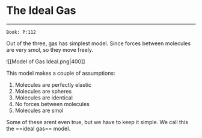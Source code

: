 # The Ideal Gas
---
```ad-Resources
Book: P:112
```

Out of the three, gas has simplest model. Since forces between molecules are very smol, so they move freely. 

![[Model of Gas Ideal.png|400]]

This model makes a couple of assumptions:
1. Molecules are perfectly elastic
2. Molecules are spheres
3. Molecules are identical
4. No forces between molecules
5. Molecules are smol

Some of these arent even true, but we have to keep it simple. We call this the ==ideal gas== model.